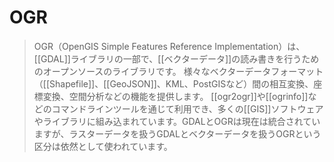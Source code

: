 # OGR

> OGR（OpenGIS Simple Features Reference Implementation）は、[[GDAL]]ライブラリの一部で、[[ベクターデータ]]の読み書きを行うためのオープンソースのライブラリです。
> 様々なベクターデータフォーマット（[[Shapefile]]、[[GeoJSON]]、KML、PostGISなど）間の相互変換、座標変換、空間分析などの機能を提供します。
> [[ogr2ogr]]や[[ogrinfo]]などのコマンドラインツールを通じて利用でき、多くの[[GIS]]ソフトウェアやライブラリに組み込まれています。GDALとOGRは現在は統合されていますが、ラスターデータを扱うGDALとベクターデータを扱うOGRという区分は依然として使われています。
